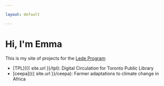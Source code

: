 ```yaml
---

layout: default

---
```


# Hi, I'm Emma

This is my site of projects for the [Lede Program](http://ledeprogram.com)

* [TPL]({{ site.url }}/tpl): Digital Circulation for Toronto Public Library
* [ceepa]({{ site.url }}/ceepa): Farmer adaptations to climate change in Africa
